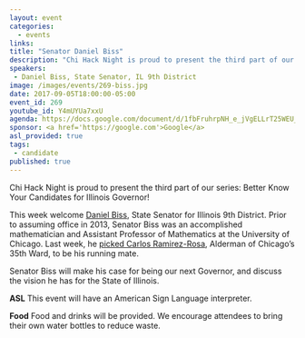 ```yaml
---
layout: event
categories: 
  - events
links:
title: "Senator Daniel Biss"
description: "Chi Hack Night is proud to present the third part of our series: Better Know Your Candidates for Illinois Governor! This week welcome Daniel Biss, State Senator for Illinois 9th District. Senator Biss will make his case for being our next Governor, and discuss the vision he has for the State of Illinois."
speakers:
 - Daniel Biss, State Senator, IL 9th District
image: /images/events/269-biss.jpg
date: 2017-09-05T18:00:00-05:00
event_id: 269
youtube_id: Y4mUYUa7xxU
agenda: https://docs.google.com/document/d/1fbFruhrpNH_e_jVgELLrT25WEU_UIdRHKG9IlSFaBgw/edit#
sponsor: <a href='https://google.com'>Google</a>
asl_provided: true
tags: 
 - candidate
published: true
---
```


Chi Hack Night is proud to present the third part of our series: Better Know Your Candidates for Illinois Governor!

This week welcome [Daniel Biss](https://en.wikipedia.org/wiki/Daniel_Biss), State Senator for Illinois 9th District. Prior to assuming office in 2013, Senator Biss was an accomplished mathematician and Assistant Professor of Mathematics at the University of Chicago. Last week, he [picked Carlos Ramirez-Rosa](http://www.chicagotribune.com/news/local/politics/ct-daniel-biss-carlos-ramirez-rosa-met-20170831-story.html), Alderman of Chicago’s 35th Ward, to be his running mate.

Senator Biss will make his case for being our next Governor, and discuss the vision he has for the State of Illinois.

**ASL** This event will have an American Sign Language interpreter.

**Food** Food and drinks will be provided. We encourage attendees to bring their own water bottles to reduce waste.